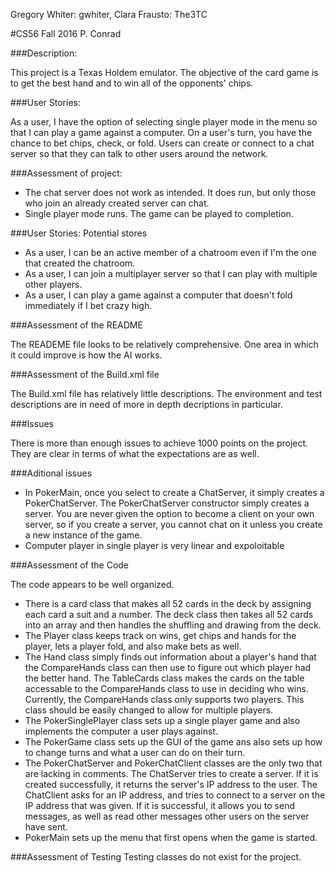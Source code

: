 Gregory Whiter: gwhiter, Clara Frausto: The3TC

#CS56 Fall 2016 P. Conrad

###Description:

This project is a Texas Holdem emulator. The objective of the card game is to get the best hand and to win all of the opponents' chips.

###User Stories:

As a user, I have the option of selecting single player mode in the menu so that I can play a game against a computer. 
On a user's turn, you have the chance to bet chips, check, or fold.
Users can create or connect to a chat server so that they can talk to other users around the network.

###Assessment of project:

* The chat server does not work as intended. It does run, but only those who join an already created server can chat.
* Single player mode runs. The game can be played to completion.

###User Stories: Potential stores

* As a user, I can be an active member of a chatroom even if I'm the one that created the chatroom.
* As a user, I can join a multiplayer server so that I can play with multiple other players.
* As a user, I can play a game against a computer that doesn't fold immediately if I bet crazy high.

###Assessment of the README

The READEME file looks to be relatively comprehensive. One area in which it could improve is how the AI works.

###Assessment of the Build.xml file

The Build.xml file has relatively little descriptions. The environment and test descriptions are in need of more in depth decriptions in particular.

###Issues

There is more than enough issues to achieve 1000 points on the project. They are clear in terms of what the expectations are as well.

###Aditional issues

* In PokerMain, once you select to create a ChatServer, it simply creates a PokerChatServer. The PokerChatServer constructor simply creates a server. You are never given the option to become a client on your own server, so if you create a server, you cannot chat on it unless you create a new instance of the game.
* Computer player in single player is very linear and expoloitable


###Assessment of the Code

The code appears to be well organized. 
* There is a card class that makes all 52 cards in the deck by assigning each card a suit and a number. The deck class then takes all 52 cards into an array and then handles the shuffling and drawing from the deck.
* The Player class keeps track on wins, get chips and hands for the player, lets a player fold, and also make bets as well.
* The Hand class simply finds out information about a player's hand that the CompareHands class can then use to figure out which player had the better hand. The TableCards class makes the cards on the table accessable to the CompareHands class to use in deciding who wins. Currently, the CompareHands class only supports two players. This class should be easily changed to allow for multiple players. 
* The PokerSinglePlayer class sets up a single player game and also implements the computer a user plays against.
* The PokerGame class sets up the GUI of the game ans also sets up how to change turns and what a user can do on their turn.
* The PokerChatServer and PokerChatClient classes are the only two that are lacking in comments. The ChatServer tries to create a server. If it is created successfully, it returns the server's IP address to the user. The ChatClient asks for an IP address, and tries to connect to a server on the IP address that was given. If it is successful, it allows you to send messages, as well as read other messages other users on the server have sent.
* PokerMain sets up the menu that first opens when the game is started.


###Assessment of Testing
Testing classes do not exist for the project.
